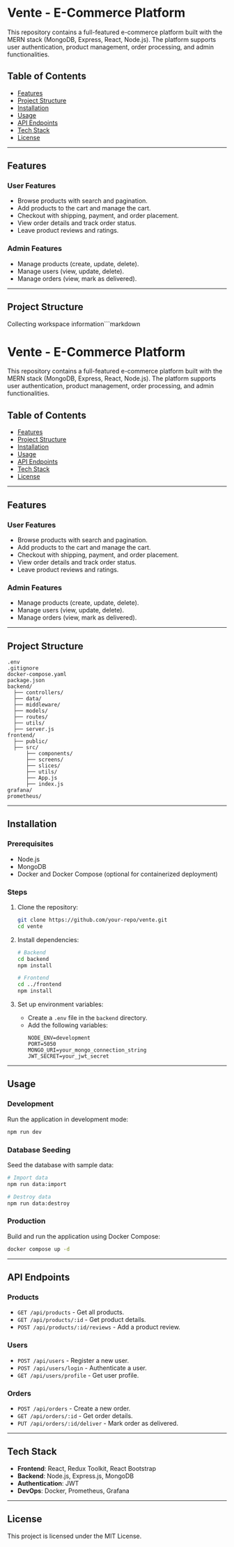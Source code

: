 # Vente - E-Commerce Platform

This repository contains a full-featured e-commerce platform built with the MERN stack (MongoDB, Express, React, Node.js). The platform supports user authentication, product management, order processing, and admin functionalities.

## Table of Contents

- [Features](#features)
- [Project Structure](#project-structure)
- [Installation](#installation)
- [Usage](#usage)
- [API Endpoints](#api-endpoints)
- [Tech Stack](#tech-stack)
- [License](#license)

---

## Features

### User Features
- Browse products with search and pagination.
- Add products to the cart and manage the cart.
- Checkout with shipping, payment, and order placement.
- View order details and track order status.
- Leave product reviews and ratings.

### Admin Features
- Manage products (create, update, delete).
- Manage users (view, update, delete).
- Manage orders (view, mark as delivered).

---

## Project Structure
Collecting workspace information```markdown
# Vente - E-Commerce Platform

This repository contains a full-featured e-commerce platform built with the MERN stack (MongoDB, Express, React, Node.js). The platform supports user authentication, product management, order processing, and admin functionalities.

## Table of Contents

- [Features](#features)
- [Project Structure](#project-structure)
- [Installation](#installation)
- [Usage](#usage)
- [API Endpoints](#api-endpoints)
- [Tech Stack](#tech-stack)
- [License](#license)

---

## Features

### User Features
- Browse products with search and pagination.
- Add products to the cart and manage the cart.
- Checkout with shipping, payment, and order placement.
- View order details and track order status.
- Leave product reviews and ratings.

### Admin Features
- Manage products (create, update, delete).
- Manage users (view, update, delete).
- Manage orders (view, mark as delivered).

---

## Project Structure

```
.env
.gitignore
docker-compose.yaml
package.json
backend/
  ├── controllers/
  ├── data/
  ├── middleware/
  ├── models/
  ├── routes/
  ├── utils/
  ├── server.js
frontend/
  ├── public/
  ├── src/
      ├── components/
      ├── screens/
      ├── slices/
      ├── utils/
      ├── App.js
      ├── index.js
grafana/
prometheus/
```

---

## Installation

### Prerequisites
- Node.js
- MongoDB
- Docker and Docker Compose (optional for containerized deployment)

### Steps
1. Clone the repository:
   ```bash
   git clone https://github.com/your-repo/vente.git
   cd vente
   ```

2. Install dependencies:
   ```bash
   # Backend
   cd backend
   npm install

   # Frontend
   cd ../frontend
   npm install
   ```

3. Set up environment variables:
   - Create a `.env` file in the `backend` directory.
   - Add the following variables:
     ```
     NODE_ENV=development
     PORT=5050
     MONGO_URI=your_mongo_connection_string
     JWT_SECRET=your_jwt_secret
     ```

---

## Usage

### Development
Run the application in development mode:
```bash
npm run dev
```

### Database Seeding
Seed the database with sample data:
```bash
# Import data
npm run data:import

# Destroy data
npm run data:destroy
```

### Production
Build and run the application using Docker Compose:
```bash
docker compose up -d
```

---

## API Endpoints

### Products
- `GET /api/products` - Get all products.
- `GET /api/products/:id` - Get product details.
- `POST /api/products/:id/reviews` - Add a product review.

### Users
- `POST /api/users` - Register a new user.
- `POST /api/users/login` - Authenticate a user.
- `GET /api/users/profile` - Get user profile.

### Orders
- `POST /api/orders` - Create a new order.
- `GET /api/orders/:id` - Get order details.
- `PUT /api/orders/:id/deliver` - Mark order as delivered.

---

## Tech Stack

- **Frontend**: React, Redux Toolkit, React Bootstrap
- **Backend**: Node.js, Express.js, MongoDB
- **Authentication**: JWT
- **DevOps**: Docker, Prometheus, Grafana

---

## License

This project is licensed under the MIT License.
